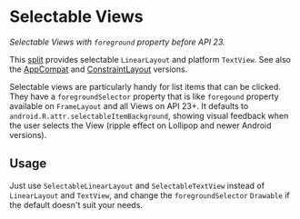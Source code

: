 # Selectable Views

*Selectable Views with `foreground` property before API 23.*

This [split](../README.md#what-is-a-split "What is a split in Splitties?")
provides selectable `LinearLayout` and platform `TextView`. See also the
[AppCompat](../selectableviews-appcompat/README.md) and
[ConstraintLayout](../selectableviews-constraintlayout/README.md) versions.

Selectable views are particularly handy for list items that can be clicked.
They have a `foregroundSelector` property that is like `foregound` property
available on `FrameLayout` and all Views on API 23+. It defaults to
`android.R.attr.selectableItemBackground`, showing visual feedback when the
user selects the View (ripple effect on Lollipop and newer Android versions).

## Usage

Just use `SelectableLinearLayout` and `SelectableTextView` instead of
`LinearLayout` and `TextView`, and change the `foregroundSelector`
`Drawable` if the default doesn't suit your needs.
